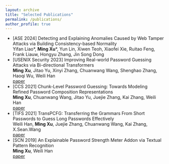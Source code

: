 ```yaml
---
layout: archive
title: "Selected Publications"
permalink: /publications/
author_profile: true
---
```

- [ASE 2024] Detecting and Explaining Anomalies Caused by Web Tamper Attacks via Building Consistency-based Normality <br>
  Yifan Liao*, **Ming Xu***, Yun Lin, Xiwen Teoh, Xiaofei Xie, Ruitao Feng, Frank Liauw, Hongyu Zhang, Jin Song Dong
- [USENIX Security 2023] Improving Real-world Password Guessing Attacks via Bi-directional Transformers <br>
  **Ming Xu**, Jitao Yu, Xinyi Zhang, Chuanwang Wang, Shenghao Zhang, Haoqi Wu, Weili Han <br>
  [paper](https://www.usenix.org/conference/usenixsecurity23/presentation/xu-ming)
- [CCS 2021] Chunk-Level Password Guessing: Towards Modeling Refined Password Composition Representations <br>
  **Ming Xu**, Chuanwang Wang, Jitao Yu, Juejie Zhang, Kai Zhang, Weili Han <br> [paper](https://dl.acm.org/doi/10.1145/3460120.3484743)
- [TIFS 2021] TransPCFG: Transferring the Grammars From Short Passwords to Guess Long Passwords Effectively <br>
   Weili Han, **Ming Xu**, Juejie Zhang, Chuanwang Wang, Kai Zhang, X.Sean.Wang <br> [paper](https://ieeexplore.ieee.org/document/9121288)
- [SCN 2019] An Explainable Password Strength Meter Addon via Textual Pattern Recognition <br>
   **Ming Xu**, Weili Han <br> [paper](https://www.hindawi.com/journals/scn/2019/5184643/)


